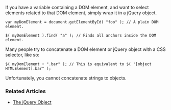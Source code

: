 <script>{
	"title": "How do I select elements when I already have a DOM element?"
}</script>

If you have a variable containing a DOM element, and want to select elements related to that DOM element, simply wrap it in a jQuery object.

```
var myDomElement = document.getElementById( "foo" ); // A plain DOM element.

$( myDomElement ).find( "a" ); // Finds all anchors inside the DOM element.
```

Many people try to concatenate a DOM element or jQuery object with a CSS selector, like so:

```
$( myDomElement + ".bar" ); // This is equivalent to $( "[object HTMLElement].bar" );
```

Unfortunately, you cannot concatenate strings to objects.

### Related Articles

* [The jQuery Object](/using-jquery-core/jquery-object/)
